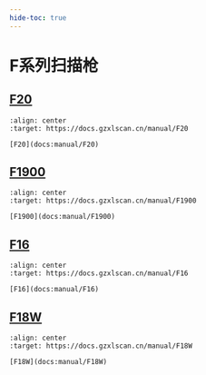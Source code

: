 ```yaml
---
hide-toc: true
---
```


# F系列扫描枪


## [F20](docs:manual/F20)


```{figure} ../media/series/F20.jpg
:align: center
:target: https://docs.gzxlscan.cn/manual/F20

[F20](docs:manual/F20)
```

## [F1900](docs:manual/F1900)


```{figure} ../media/series/F1900.jpg
:align: center
:target: https://docs.gzxlscan.cn/manual/F1900

[F1900](docs:manual/F1900)
```

## [F16](docs:manual/F16)

```{figure} ../media/series/F16.jpg
:align: center
:target: https://docs.gzxlscan.cn/manual/F16

[F16](docs:manual/F16)
```

## [F18W](docs:manual/F18W)

```{figure} ../media/series/F18W.jpg
:align: center
:target: https://docs.gzxlscan.cn/manual/F18W

[F18W](docs:manual/F18W)
```



